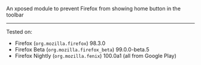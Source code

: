 An xposed module to prevent Firefox from showing home button in the toolbar

---

Tested on:

- Firefox (`org.mozilla.firefox`) 98.3.0
- Firefox Beta (`org.mozilla.firefox_beta`) 99.0.0-beta.5
- Firefox Nightly (`org.mozilla.fenix`) 100.0a1
(all from Google Play)